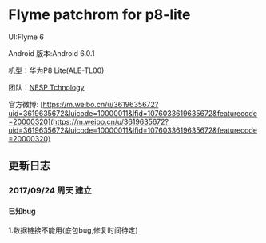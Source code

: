 # Flyme patchrom for p8-lite

UI:Flyme 6

Android 版本:Android 6.0.1

机型：华为P8 Lite(ALE-TL00)

团队：[NESP Tchnology](http://nesp.1g7.net)

官方微博: [https://m.weibo.cn/u/3619635672?uid=3619635672&luicode=10000011&lfid=1076033619635672&featurecode=20000320](https://m.weibo.cn/u/3619635672?uid=3619635672&luicode=10000011&lfid=1076033619635672&featurecode=20000320)

## 更新日志 
### 2017/09/24 周天 建立  
#### 已知bug
1.数据链接不能用(底包bug,修复时间待定)

